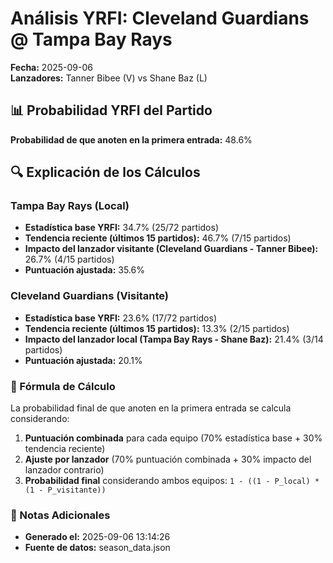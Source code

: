 # Análisis YRFI: Cleveland Guardians @ Tampa Bay Rays

**Fecha:** 2025-09-06  
**Lanzadores:** Tanner Bibee (V) vs Shane Baz (L)

## 📊 Probabilidad YRFI del Partido

**Probabilidad de que anoten en la primera entrada:** 48.6%

## 🔍 Explicación de los Cálculos

### Tampa Bay Rays (Local)
- **Estadística base YRFI:** 34.7% (25/72 partidos)
- **Tendencia reciente (últimos 15 partidos):** 46.7% (7/15 partidos)
- **Impacto del lanzador visitante (Cleveland Guardians - Tanner Bibee):** 26.7% (4/15 partidos)
- **Puntuación ajustada:** 35.6%

### Cleveland Guardians (Visitante)
- **Estadística base YRFI:** 23.6% (17/72 partidos)
- **Tendencia reciente (últimos 15 partidos):** 13.3% (2/15 partidos)
- **Impacto del lanzador local (Tampa Bay Rays - Shane Baz):** 21.4% (3/14 partidos)
- **Puntuación ajustada:** 20.1%

### 📝 Fórmula de Cálculo

La probabilidad final de que anoten en la primera entrada se calcula considerando:
1. **Puntuación combinada** para cada equipo (70% estadística base + 30% tendencia reciente)
2. **Ajuste por lanzador** (70% puntuación combinada + 30% impacto del lanzador contrario)
3. **Probabilidad final** considerando ambos equipos: `1 - ((1 - P_local) * (1 - P_visitante))`

### 📌 Notas Adicionales

- **Generado el:** 2025-09-06 13:14:26
- **Fuente de datos:** season_data.json
